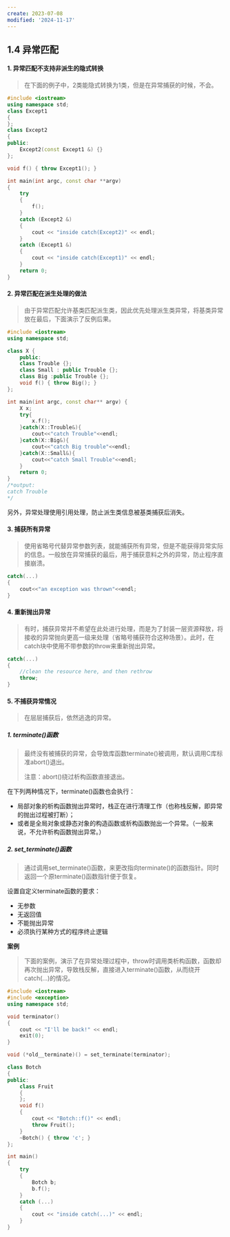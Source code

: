 ```yaml
---
create: 2023-07-08
modified: '2024-11-17'
---
```


## 1.4 异常匹配

#### 1. 异常匹配不支持非派生的隐式转换

> 在下面的例子中，2类能隐式转换为1类，但是在异常捕获的时候，不会。

```C++
#include <iostream>
using namespace std;
class Except1
{
};
class Except2
{
public:
    Except2(const Except1 &) {}
};

void f() { throw Except1(); }

int main(int argc, const char **argv)
{
    try
    {
        f();
    }
    catch (Except2 &)
    {
        cout << "inside catch(Except2)" << endl;
    }
    catch (Except1 &)
    {
        cout << "inside catch(Except1)" << endl;
    }
    return 0;
}
```

#### 2. 异常匹配在派生处理的做法

> 由于异常匹配允许基类匹配派生类，因此优先处理派生类异常，将基类异常放在最后，下面演示了反例后果。

```C++
#include <iostream>
using namespace std;

class X {
    public:
    class Trouble {};
    class Small : public Trouble {};
    class Big :public Trouble {};
    void f() { throw Big(); }
};

int main(int argc, const char** argv) {
    X x;
    try{
        x.f();
    }catch(X::Trouble&){
        cout<<"catch Trouble"<<endl;
    }catch(X::Big&){
        cout<<"catch Big trouble"<<endl;
    }catch(X::Small&){
        cout<<"catch Small Trouble"<<endl;
    }
    return 0;
}
/*output:
catch Trouble
*/
```

另外，异常处理使用引用处理，防止派生类信息被基类捕获后消失。

#### 3. 捕获所有异常

> 使用省略号代替异常参数列表，就能捕获所有异常，但是不能获得异常实际的信息。一般放在异常捕获的最后，用于捕获意料之外的异常，防止程序直接崩溃。

```C++
catch(...)
{
    cout<<"an exception was thrown"<<endl;
}
```

#### 4. 重新抛出异常

> 有时，捕获异常并不希望在此处进行处理，而是为了封装一层资源释放，将接收的异常抛向更高一级来处理（省略号捕获符合这种场景）。此时，在catch块中使用不带参数的throw来重新抛出异常。

```C++
catch(...)
{
    //clean the resource here, and then rethrow
    throw;
}
```

#### 5. 不捕获异常情况

> 在层层捕获后，依然逃逸的异常。

##### 1. terminate()函数

> 最终没有被捕获的异常，会导致库函数terminate()被调用，默认调用C库标准abort()退出。
>
> 注意：abort()绕过析构函数直接退出。

在下列两种情况下，terminate()函数也会执行：

* 局部对象的析构函数抛出异常时，栈正在进行清理工作（也称栈反解，即异常的抛出过程被打断）；
* 或者是全局对象或静态对象的构造函数或析构函数抛出一个异常。（一般来说，不允许析构函数抛出异常。）

##### 2. set_terminate()函数

> 通过调用set_terminate()函数，来更改指向terminate()的函数指针。同时返回一个原terminate()函数指针便于恢复。

设置自定义terminate函数的要求：

* 无参数
* 无返回值
* 不能抛出异常
* 必须执行某种方式的程序终止逻辑

**案例**

> 下面的案例，演示了在异常处理过程中，throw时调用类析构函数，函数却再次抛出异常，导致栈反解，直接进入terminate()函数，从而绕开catch(...)的情况。

```C++
#include <iostream>
#include <exception>
using namespace std;

void terminator()
{
    cout << "I'll be back!" << endl;
    exit(0);
}

void (*old__terminate)() = set_terminate(terminator);

class Botch
{
public:
    class Fruit
    {
    };
    void f()
    {
        cout << "Botch::f()" << endl;
        throw Fruit();
    }
    ~Botch() { throw 'c'; }
};

int main()
{
    try
    {
        Botch b;
        b.f();
    }
    catch (...)
    {
        cout << "inside catch(...)" << endl;
    }
}

```